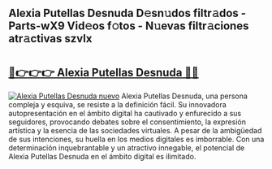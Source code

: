 ## Alexia Putellas Desnuda D𝚎sn𝚞dos filtr𝚊dos - Parts-wX9 Vid𝚎os f𝚘tos - N𝚞evas filtr𝚊ciones atr𝚊ctivas szvlx

# <h2><a href="http://mb1721.tromn.icu/?c=Alexia+Putellas+Desnuda">🔗👉👉👉 Alexia Putellas Desnuda 🔗🔗</a></h2>

[![Alexia Putellas Desnuda nuevo](https://i.imgur.com/pEAQMta.gif)](http://mb1721.tromn.icu/?c=Alexia+Putellas+Desnuda)
Alexia Putellas Desnuda, una persona compleja y esquiva, se resiste a la definición fácil. Su innovadora autopresentación en el ámbito digital ha cautivado y enfurecido a sus seguidores, provocando debates sobre el consentimiento, la expresión artística y la esencia de las sociedades virtuales. A pesar de la ambigüedad de sus intenciones, su huella en los medios digitales es imborrable. Con una determinación inquebrantable y un atractivo innegable, el potencial de Alexia Putellas Desnuda en el ámbito digital es ilimitado.
